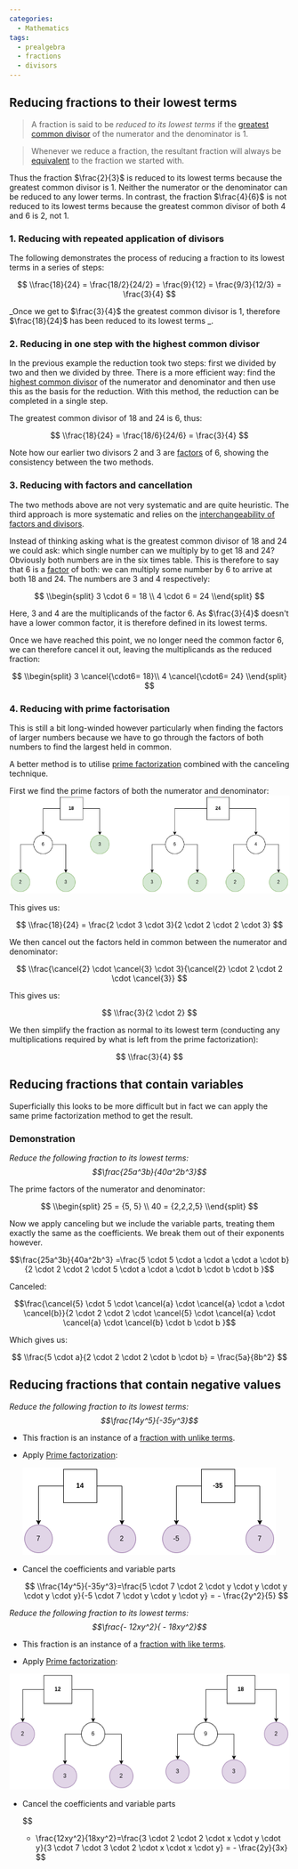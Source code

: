 ```yaml
---
categories:
  - Mathematics
tags:
  - prealgebra
  - fractions
  - divisors
---
```


## Reducing fractions to their lowest terms

> A fraction is said to be _reduced to its lowest terms_ if the [greatest common divisor](Factors%20and%20divisors.md#greatest-common-divisor) of the numerator and the denominator is $1$.

> Whenever we reduce a fraction, the resultant fraction will always be [equivalent](Equivalent%20fractions.md) to the fraction we started with.

Thus the fraction $\frac{2}{3}$ is reduced to its lowest terms because the greatest common divisor is 1. Neither the numerator or the denominator can be reduced to any lower terms. In contrast, the fraction $\frac{4}{6}$ is not reduced to its lowest terms because the greatest common divisor of both 4 and 6 is 2, not 1.

### 1. Reducing with repeated application of divisors

The following demonstrates the process of reducing a fraction to its lowest terms in a series of steps:

$$
\\frac{18}{24} = \frac{18/2}{24/2} = \frac{9}{12} = \frac{9/3}{12/3} = \frac{3}{4}
$$

\_Once we get to $\frac{3}{4}$ the greatest common divisor is 1, therefore $\frac{18}{24}$ has been reduced to its lowest terms \_.

### 2. Reducing in one step with the highest common divisor

In the previous example the reduction took two steps: first we divided by two and then we divided by three. There is a more efficient way: find the [highest common divisor](Factors%20and%20divisors.md#greatest-common-divisor) of the numerator and denominator and then use this as the basis for the reduction. With this method, the reduction can be completed in a single step.

The greatest common divisor of 18 and 24 is 6, thus:

$$
\\frac{18}{24} = \frac{18/6}{24/6} = \frac{3}{4}
$$

Note how our earlier two divisors 2 and 3 are [factors](Factors%20and%20divisors.md#factors) of 6, showing the consistency between the two methods.

### 3. Reducing with factors and cancellation

The two methods above are not very systematic and are quite heuristic. The third approach is more systematic and relies on the [interchangeability of factors and divisors](Factors%20and%20divisors.md).

Instead of thinking asking what is the greatest common divisor of 18 and 24 we could ask: which single number can we multiply by to get 18 and 24? Obviously both numbers are in the six times table. This is therefore to say that 6 is a [factor](Factors%20and%20divisors.md#factors) of both: we can multiply some number by 6 to arrive at both 18 and 24. The numbers are 3 and 4 respectively:

$$
\\begin{split}
3 \cdot 6 = 18 \\
4 \cdot 6  = 24
\\end{split}
$$

Here, 3 and 4 are the multiplicands of the factor 6. As $\frac{3}{4}$ doesn't have a lower common factor, it is therefore defined in its lowest terms.

Once we have reached this point, we no longer need the common factor 6, we can therefore cancel it out, leaving the multiplicands as the reduced fraction:

$$
\\begin{split}
3  \cancel{\cdot6= 18}\\
4  \cancel{\cdot6= 24}
\\end{split}
$$

### 4. Reducing with prime factorisation

This is still a bit long-winded however particularly when finding the factors of larger numbers because we have to go through the factors of both numbers to find the largest held in common.

A better method is to utilise [prime factorization](Prime%20factorization.md) combined with the canceling technique.

First we find the prime factors of both the numerator and denominator:
![drawio-Page-7.drawio.png](../../img/drawio-Page-7.drawio.png)

This gives us:

$$
\\frac{18}{24} = \frac{2 \cdot 3 \cdot 3}{2 \cdot 2 \cdot 2 \cdot 3}
$$

We then cancel out the factors held in common between the numerator and denominator:

$$
\\frac{\cancel{2} \cdot \cancel{3} \cdot 3}{\cancel{2} \cdot 2 \cdot 2 \cdot \cancel{3}}
$$

This gives us:

$$
\\frac{3}{2 \cdot 2}
$$

We then simplify the fraction as normal to its lowest term (conducting any multiplications required by what is left from the prime factorization):

$$
\\frac{3}{4}
$$

## Reducing fractions that contain variables

Superficially this looks to be more difficult but in fact we can apply the same prime factorization method to get the result.

### Demonstration

_Reduce the following fraction to its lowest terms: $$\frac{25a^3b}{40a^2b^3}$$_

The prime factors of the numerator and denominator:

$$
\\begin{split}
25 = {5, 5} \\
40 = {2,2,2,5}
\\end{split}
$$

Now we apply canceling but we include the variable parts, treating them exactly the same as the coefficients. We break them out of their exponents however.

$$\frac{25a^3b}{40a^2b^3} =\frac{5 \cdot 5 \cdot a \cdot a \cdot a \cdot b}{2 \cdot 2 \cdot 2 \cdot 5 \cdot a \cdot a \cdot b \cdot b \cdot b }$$

Canceled:

$$\frac{\cancel{5} \cdot 5 \cdot  \cancel{a} \cdot \cancel{a} \cdot a \cdot \cancel{b}}{2 \cdot 2 \cdot 2 \cdot \cancel{5} \cdot \cancel{a} \cdot \cancel{a} \cdot \cancel{b} \cdot b \cdot b }$$

Which gives us:

$$
\\frac{5 \cdot a}{2 \cdot 2 \cdot 2 \cdot b \cdot b} = \frac{5a}{8b^2}
$$

## Reducing fractions that contain negative values

_Reduce the following fraction to its lowest terms: $$\frac{14y^5}{-35y^3}$$_

- This fraction is an instance of a [fraction with unlike terms](Handling%20negative%20fractions.md#fractions-with-unlike-terms).

- Apply [Prime factorization](Prime%20factorization.md):

  ![draw.io-Page-8.drawio.png](../../img/draw.io-Page-8.drawio.png)

- Cancel the coefficients and variable parts

  $$
  \\frac{14y^5}{-35y^3}=\frac{5 \cdot 7 \cdot 2 \cdot y \cdot y \cdot y \cdot y \cdot y}{-5 \cdot 7  \cdot y \cdot y \cdot y} = - \frac{2y^2}{5}
  $$

_Reduce the following fraction to its lowest terms:
$$\frac{- 12xy^2}{ - 18xy^2}$$_

- This fraction is an instance of a [fraction with like terms](Handling%20negative%20fractions.md#fractions-with-like-terms).

- Apply [Prime factorization](Prime%20factorization.md):

![draw.io-Page-8.drawio 1.png](../../img/draw.io-Page-8.drawio%201.png)

- Cancel the coefficients and variable parts

  $$

  * \\frac{12xy^2}{18xy^2}=\frac{3 \cdot 2 \cdot 2 \cdot x \cdot y \cdot y}{3 \cdot 7  \cdot 3 \cdot 2 \cdot x \cdot x \cdot y} = - \frac{2y}{3x}
  $$
